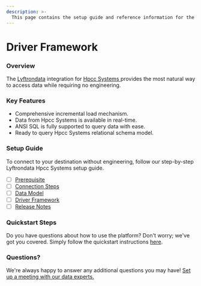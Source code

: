 ```yaml
---
description: >-
  This page contains the setup guide and reference information for the Hpcc Systems source connector.
---
```


# Driver Framework

### Overview

The [Lyftrondata](https://www.lyftrondata.com/) integration for [Hpcc Systems](https://www.lyftrondata.com/integration/hpcc-systems/)[ ](https://www.lyftrondata.com/integration/hpcc-systems/)provides the most natural way to access data while requiring no engineering.

### Key Features

* Comprehensive incremental load mechanism.
* Data from Hpcc Systems is available in real-time.&#x20;
* ANSI SQL is fully supported to query data with ease.
* Ready to query Hpcc Systems relational schema model.

### Setup Guide

To connect to your destination without engineering, follow our step-by-step Lyftrondata Hpcc Systems setup guide.

* [ ] [Prerequisite](../../technology-analytics/hpcc-systems/prerequisite.md)
* [ ] [Connection Steps](../../technology-analytics/hpcc-systems/connection-steps.md)
* [ ] [Data Model](../../technology-analytics/hpcc-systems/data-model/)
* [ ] [Driver Framework](../../technology-analytics/hpcc-systems/driver-framework/)
* [ ] [Release Notes](../../technology-analytics/hpcc-systems/release-notes.md)

### Quickstart Steps

Do you have questions about how to use the platform? Don't worry; we've got you covered. Simply follow the quickstart instructions [here](../../../quickstart-steps.md).

### Questions? <a href="#questions" id="questions"></a>

We're always happy to answer any additional questions you may have! [Set up a meeting with our data experts.](https://www.lyftrondata.com/book-a-meeting/)


